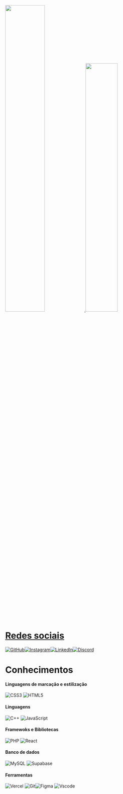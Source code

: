 

<div >
  <a href="https://github.com/JAugusto777">
  <img width="50%" src="https://github-readme-stats.vercel.app/api?username=JAugusto777&show_icons=true&theme=dark&include_all_comits=true&count_private=true"/>
  <img width="45%" src="https://github-readme-stats.vercel.app/api/top-langs/?username=JAugusto777&layout=compact&langs_count=16&theme=dark"/>
</div>
    
# Redes sociais
[![GitHub](https://img.shields.io/badge/GitHub-100000?style=for-the-badge&logo=github&logoColor=white)](https://github.com/JAugusto777)[![Instagram](https://img.shields.io/badge/-Instagram-%23E4405F?style=for-the-badge&logo=instagram&logoColor=white)](https://www.instagram.com/j_augusto777/)[![LinkedIn](https://img.shields.io/badge/LinkedIn-0077B5?style=for-the-badge&logo=linkedin&logoColor=white)](https://www.linkedin.com/in/jaugusto777/)[![Discord](https://img.shields.io/badge/Discord-7289DA?style=for-the-badge&logo=discord&logoColor=white)](https://discord.com/channels/@.j_augusto/)

# Conhecimentos

#### Linguagens de marcação e estilização
![CSS3](https://img.shields.io/badge/CSS3-1572B6?style=for-the-badge&logo=css3&logoColor=white)	![HTML5](https://img.shields.io/badge/HTML5-E34F26?style=for-the-badge&logo=html5&logoColor=white) 
#### Linguagens
![C++](https://img.shields.io/badge/C%2B%2B-00599C?style=for-the-badge&logo=c%2B%2B&logoColor=white) ![JavaScript](https://img.shields.io/badge/JavaScript-F7DF1E?style=for-the-badge&logo=javascript&logoColor=black)
#### Framewoks e Bibliotecas 
 ![PHP](https://img.shields.io/badge/PHP-777BB4?style=for-the-badge&logo=php&logoColor=white) ![React](https://img.shields.io/badge/React-20232A?style=for-the-badge&logo=react&logoColor=61DAFB) 
#### Banco de dados
 ![MySQL](https://img.shields.io/badge/MySQL-00000F?style=for-the-badge&logo=mysql&logoColor=white) ![Supabase](https://img.shields.io/badge/Supabase-3ECF8E?style=for-the-badge&logo=supabase&logoColor=white)
#### Ferramentas
![Vercel](https://img.shields.io/badge/vercel-%23000000.svg?style=for-the-badge&logo=vercel&logoColor=white) ![Git](https://img.shields.io/badge/GIT-E44C30?style=for-the-badge&logo=git&logoColor=white)![Figma](https://img.shields.io/badge/Figma-696969?style=for-the-badge&logo=figma&logoColor=figma) ![Vscode](https://img.shields.io/badge/Vscode-007ACC?style=for-the-badge&logo=visual-studio-code&logoColor=white)
